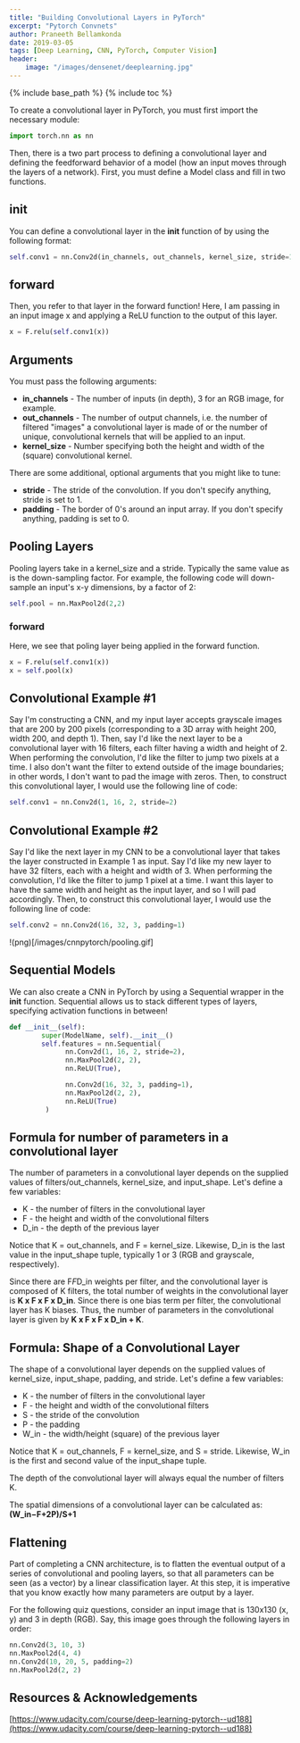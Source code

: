 ```yaml
---
title: "Building Convolutional Layers in PyTorch"
excerpt: "Pytorch Convnets"
author: Praneeth Bellamkonda
date: 2019-03-05
tags: [Deep Learning, CNN, PyTorch, Computer Vision]
header:
    image: "/images/densenet/deeplearning.jpg"
---
```


{% include base_path %}
{% include toc %}

To create a convolutional layer in PyTorch, you must first import the necessary module:

```python
import torch.nn as nn
```
Then, there is a two part process to defining a convolutional layer and defining the feedforward behavior of a model (how an input moves through the layers of a network). First, you must define a Model class and fill in two functions.

## init

You can define a convolutional layer in the __init__ function of by using the following format:

```python
self.conv1 = nn.Conv2d(in_channels, out_channels, kernel_size, stride=1, padding=0)
```

## forward

Then, you refer to that layer in the forward function! Here, I am passing in an input image x and applying a ReLU function to the output of this layer.

```python
x = F.relu(self.conv1(x))
```

## Arguments
You must pass the following arguments:

*   **in_channels** - The number of inputs (in depth), 3 for an RGB image, for example.
*   **out_channels** - The number of output channels, i.e. the number of filtered "images" a convolutional layer is made of or the number of unique, convolutional kernels that will be applied to an input.
*   **kernel_size** - Number specifying both the height and width of the (square) convolutional kernel.

There are some additional, optional arguments that you might like to tune:

*   **stride** - The stride of the convolution. If you don't specify anything, stride is set to 1.
*   **padding** - The border of 0's around an input array. If you don't specify anything, padding is set to 0.

## Pooling Layers

Pooling layers take in a kernel_size and a stride. Typically the same value as is the down-sampling factor. For example, the following code will down-sample an input's x-y dimensions, by a factor of 2:

```python
self.pool = nn.MaxPool2d(2,2)
```
### forward
Here, we see that poling layer being applied in the forward function.

```python
x = F.relu(self.conv1(x))
x = self.pool(x)
```

## Convolutional Example #1
Say I'm constructing a CNN, and my input layer accepts grayscale images that are 200 by 200 pixels (corresponding to a 3D array with height 200, width 200, and depth 1). Then, say I'd like the next layer to be a convolutional layer with 16 filters, each filter having a width and height of 2. When performing the convolution, I'd like the filter to jump two pixels at a time. I also don't want the filter to extend outside of the image boundaries; in other words, I don't want to pad the image with zeros. Then, to construct this convolutional layer, I would use the following line of code:

```python
self.conv1 = nn.Conv2d(1, 16, 2, stride=2)
```
## Convolutional Example #2
Say I'd like the next layer in my CNN to be a convolutional layer that takes the layer constructed in Example 1 as input. Say I'd like my new layer to have 32 filters, each with a height and width of 3. When performing the convolution, I'd like the filter to jump 1 pixel at a time. I want this layer to have the same width and height as the input layer, and so I will pad accordingly. Then, to construct this convolutional layer, I would use the following line of code:

```python
self.conv2 = nn.Conv2d(16, 32, 3, padding=1)
```
!(png)[/images/cnnpytorch/pooling.gif]

## Sequential Models
We can also create a CNN in PyTorch by using a Sequential wrapper in the __init__ function. Sequential allows us to stack different types of layers, specifying activation functions in between!

```python
def __init__(self):
        super(ModelName, self).__init__()
        self.features = nn.Sequential(
              nn.Conv2d(1, 16, 2, stride=2),
              nn.MaxPool2d(2, 2),
              nn.ReLU(True),

              nn.Conv2d(16, 32, 3, padding=1),
              nn.MaxPool2d(2, 2),
              nn.ReLU(True) 
         )
```

## Formula for number of parameters in a convolutional layer

The number of parameters in a convolutional layer depends on the supplied values of filters/out_channels, kernel_size, and input_shape. Let's define a few variables:

*   K - the number of filters in the convolutional layer
*   F - the height and width of the convolutional filters
*   D_in - the depth of the previous layer

Notice that K = out_channels, and F = kernel_size. 
Likewise, D_in is the last value in the input_shape tuple, typically 1 or 3 (RGB and grayscale, respectively).

Since there are F*F*D_in weights per filter, and the convolutional layer is composed of K filters, the total number of weights in the convolutional layer is **K x F x F x D_in**. Since there is one bias term per filter, the convolutional layer has K biases. Thus, the number of parameters in the convolutional layer is given by **K x F x F x D_in + K**.

## Formula: Shape of a Convolutional Layer
The shape of a convolutional layer depends on the supplied values of kernel_size, input_shape, padding, and stride. Let's define a few variables:

*   K - the number of filters in the convolutional layer
*   F - the height and width of the convolutional filters
*   S - the stride of the convolution
*   P - the padding
*   W_in - the width/height (square) of the previous layer

Notice that K = out_channels, F = kernel_size, and S = stride. Likewise, W_in is the first and second value of the input_shape tuple.

The depth of the convolutional layer will always equal the number of filters K.

The spatial dimensions of a convolutional layer can be calculated as: **(W_in−F+2P)/S+1**

## Flattening
Part of completing a CNN architecture, is to flatten the eventual output of a series of convolutional and pooling layers, so that all parameters can be seen (as a vector) by a linear classification layer. At this step, it is imperative that you know exactly how many parameters are output by a layer.

For the following quiz questions, consider an input image that is 130x130 (x, y) and 3 in depth (RGB). Say, this image goes through the following layers in order:

```python
nn.Conv2d(3, 10, 3)
nn.MaxPool2d(4, 4)
nn.Conv2d(10, 20, 5, padding=2)
nn.MaxPool2d(2, 2)
```

## Resources & Acknowledgements
[https://www.udacity.com/course/deep-learning-pytorch--ud188](https://www.udacity.com/course/deep-learning-pytorch--ud188)


